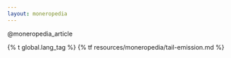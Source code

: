 ```yaml
---
layout: moneropedia
---
```


@moneropedia_article

{% t global.lang_tag %}
{% tf resources/moneropedia/tail-emission.md %}

